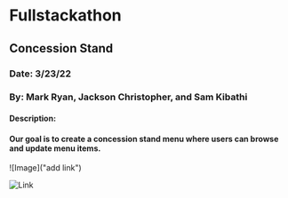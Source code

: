 # Fullstackathon

## Concession Stand

### Date: 3/23/22
### By: Mark Ryan, Jackson Christopher, and Sam Kibathi

#### Description:
#### Our goal is to create a concession stand menu where users can browse and update menu items.

![Image]("add link")


![Link]("https://trello.com/b/M47eArYK/full-stackathon")
